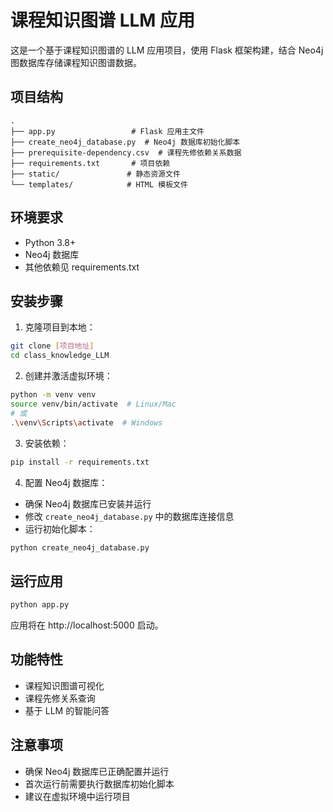 # 课程知识图谱 LLM 应用

这是一个基于课程知识图谱的 LLM 应用项目，使用 Flask 框架构建，结合 Neo4j 图数据库存储课程知识图谱数据。

## 项目结构

```
.
├── app.py                 # Flask 应用主文件
├── create_neo4j_database.py  # Neo4j 数据库初始化脚本
├── prerequisite-dependency.csv  # 课程先修依赖关系数据
├── requirements.txt       # 项目依赖
├── static/               # 静态资源文件
└── templates/            # HTML 模板文件
```

## 环境要求

- Python 3.8+
- Neo4j 数据库
- 其他依赖见 requirements.txt

## 安装步骤

1. 克隆项目到本地：
```bash
git clone [项目地址]
cd class_knowledge_LLM
```

2. 创建并激活虚拟环境：
```bash
python -m venv venv
source venv/bin/activate  # Linux/Mac
# 或
.\venv\Scripts\activate  # Windows
```

3. 安装依赖：
```bash
pip install -r requirements.txt
```

4. 配置 Neo4j 数据库：
- 确保 Neo4j 数据库已安装并运行
- 修改 `create_neo4j_database.py` 中的数据库连接信息
- 运行初始化脚本：
```bash
python create_neo4j_database.py
```

## 运行应用

```bash
python app.py
```

应用将在 http://localhost:5000 启动。

## 功能特性

- 课程知识图谱可视化
- 课程先修关系查询
- 基于 LLM 的智能问答

## 注意事项

- 确保 Neo4j 数据库已正确配置并运行
- 首次运行前需要执行数据库初始化脚本
- 建议在虚拟环境中运行项目
